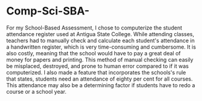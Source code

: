 # Comp-Sci-SBA-
For my School-Based Assessment, I chose to computerize the student attendance register used at Antigua State College. While attending classes, teachers had to manually check and calculate each student's attendance in a handwritten register, which is very time-consuming and cumbersome. It is also costly, meaning that the school would have to pay a great deal of money for papers and printing. This method of manual checking can easily be misplaced, destroyed, and prone to human error compared to if it was computerized. I also made a feature that incorporates the schools's rule that states, students need an attendance of eighty per cent for all courses. This attendance may also be a determining factor if students have to redo a course or a school year. 
 
